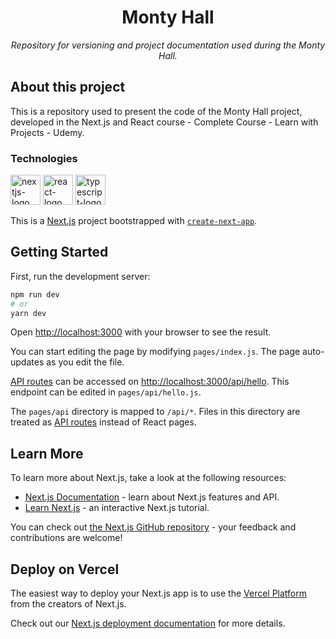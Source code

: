 <h1 align="center">Monty Hall</h1>
<p align="center"><i>Repository for versioning and project documentation used during the Monty Hall.</i></p>

##  About this project

This is a repository used to present the code of the Monty Hall project, developed in the Next.js and React course - Complete Course - Learn with Projects - Udemy.


### Technologies
<p display="inline-block">
  <img width="48" src="![next-js](https://user-images.githubusercontent.com/75143575/209590024-0d5d6b7a-a8e7-485b-9779-2dad3e1537cf.svg)"
 alt="nextjs-logo"/>
  <img width="48" src="![icons8-reagir-16](https://user-images.githubusercontent.com/75143575/209590066-b58d3ada-a352-4944-98c4-07c84297b352.png)" alt="react-logo"/>
  <img width="48" src="![icons8-typescript-48](https://user-images.githubusercontent.com/75143575/209590124-641c1308-5071-4016-9082-83f911fe624c.png)" alt="typescript-logo"/>
</p>

This is a [Next.js](https://nextjs.org/) project bootstrapped with [`create-next-app`](https://github.com/vercel/next.js/tree/canary/packages/create-next-app).

## Getting Started

First, run the development server:

```bash
npm run dev
# or
yarn dev
```

Open [http://localhost:3000](http://localhost:3000) with your browser to see the result.

You can start editing the page by modifying `pages/index.js`. The page auto-updates as you edit the file.

[API routes](https://nextjs.org/docs/api-routes/introduction) can be accessed on [http://localhost:3000/api/hello](http://localhost:3000/api/hello). This endpoint can be edited in `pages/api/hello.js`.

The `pages/api` directory is mapped to `/api/*`. Files in this directory are treated as [API routes](https://nextjs.org/docs/api-routes/introduction) instead of React pages.

## Learn More

To learn more about Next.js, take a look at the following resources:

- [Next.js Documentation](https://nextjs.org/docs) - learn about Next.js features and API.
- [Learn Next.js](https://nextjs.org/learn) - an interactive Next.js tutorial.

You can check out [the Next.js GitHub repository](https://github.com/vercel/next.js/) - your feedback and contributions are welcome!

## Deploy on Vercel

The easiest way to deploy your Next.js app is to use the [Vercel Platform](https://vercel.com/new?utm_medium=default-template&filter=next.js&utm_source=create-next-app&utm_campaign=create-next-app-readme) from the creators of Next.js.

Check out our [Next.js deployment documentation](https://nextjs.org/docs/deployment) for more details.
